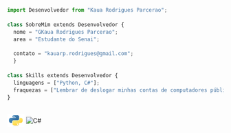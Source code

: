 
```python
import Desenvolvedor from "Kaua Rodrigues Parcerao";

class SobreMim extends Desenvolvedor {
  nome = "GKaua Rodrigues Parcerao";
  area = "Estudante do Senai";
  
  contato = "kauarp.rodrigues@gmail.com";
  }

class Skills extends Desenvolvedor {
  linguagens = ["Python, C#"];
  fraquezas = ["Lembrar de deslogar minhas contas de computadores públicos"];
}
```

<div style="display: inline_block"><br>
  <img align="center" alt="Python" height="30" width="40" src="https://github.com/devicons/devicon/blob/master/icons/python/python-original.svg">
  <img align="center" alt="C#" height="30" width="40" src="https://raw.githubusercontent.com/devicons/devicon/master/icons/C#/C#-original.svg">
</div>

##
